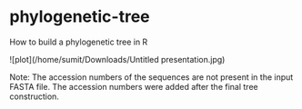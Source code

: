 # phylogenetic-tree
How to build a phylogenetic tree in R

![plot](/home/sumit/Downloads/Untitled presentation.jpg)

Note: The accession numbers of the sequences are not present in the input FASTA file. The accession numbers were added after the final tree construction. 

